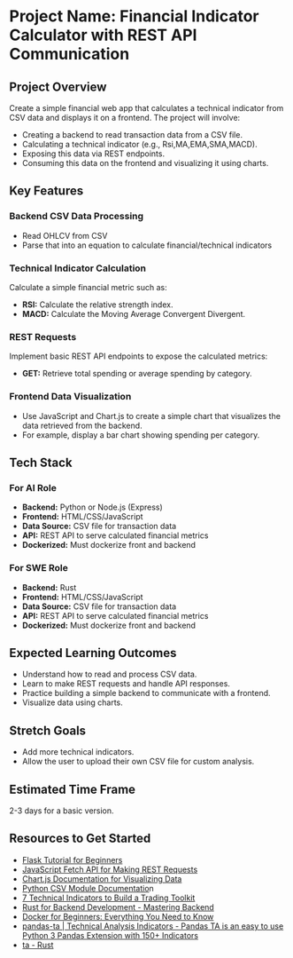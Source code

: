 # Project Name: Financial Indicator Calculator with REST API Communication

## Project Overview
Create a simple financial web app that calculates a technical indicator from CSV data and displays it on a frontend. The project will involve:
- Creating a backend to read transaction data from a CSV file.
- Calculating a technical indicator (e.g., Rsi,MA,EMA,SMA,MACD).
- Exposing this data via REST endpoints.
- Consuming this data on the frontend and visualizing it using charts.

## Key Features

### Backend CSV Data Processing
- Read OHLCV from CSV
- Parse that into an equation to calculate financial/technical indicators

### Technical Indicator Calculation
Calculate a simple financial metric such as:
- **RSI:** Calculate the relative strength index.
- **MACD:** Calculate the Moving Average Convergent Divergent.

### REST Requests
Implement basic REST API endpoints to expose the calculated metrics:
- **GET:** Retrieve total spending or average spending by category.

### Frontend Data Visualization
- Use JavaScript and Chart.js to create a simple chart that visualizes the data retrieved from the backend.
- For example, display a bar chart showing spending per category.

## Tech Stack

### For AI Role
- **Backend:** Python or Node.js (Express)
- **Frontend:** HTML/CSS/JavaScript
- **Data Source:** CSV file for transaction data
- **API:** REST API to serve calculated financial metrics
- **Dockerized:** Must dockerize front and backend

### For SWE Role
- **Backend:** Rust
- **Frontend:** HTML/CSS/JavaScript
- **Data Source:** CSV file for transaction data
- **API:** REST API to serve calculated financial metrics
- **Dockerized:** Must dockerize front and backend

## Expected Learning Outcomes
- Understand how to read and process CSV data.
- Learn to make REST requests and handle API responses.
- Practice building a simple backend to communicate with a frontend.
- Visualize data using charts.

## Stretch Goals
- Add more technical indicators.
- Allow the user to upload their own CSV file for custom analysis.

## Estimated Time Frame
2-3 days for a basic version.

## Resources to Get Started
- [Flask Tutorial for Beginners](https://flask.palletsprojects.com/en/stable/tutorial/)
- [JavaScript Fetch API for Making REST Requests](https://developer.mozilla.org/en-US/docs/Web/API/Fetch_API/Using_Fetch)
- [Chart.js Documentation for Visualizing Data](https://www.chartjs.org/docs/latest/)
- [Python CSV Module Documentatio](https://docs.python.org/3/library/csv.html)n
- [7 Technical Indicators to Build a Trading Toolkit](https://www.investopedia.com/top-7-technical-analysis-tools-4773275)
- [Rust for Backend Development - Mastering Backend](https://masteringbackend.com/posts/rust-for-backend-development)
- [Docker for Beginners: Everything You Need to Know](https://www.howtogeek.com/733522/docker-for-beginners-everything-you-need-to-know/)
- [pandas-ta | Technical Analysis Indicators - Pandas TA is an easy to use Python 3 Pandas Extension with 150+ Indicators](https://twopirllc.github.io/pandas-ta/)
- [ta - Rust](https://docs.rs/ta/latest/ta/)
